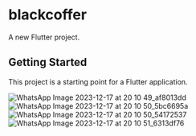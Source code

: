 # blackcoffer

A new Flutter project.

## Getting Started

This project is a starting point for a Flutter application.

![WhatsApp Image 2023-12-17 at 20 10 49_af8013dd](https://github.com/pratikpatrimath/Flutter-Mobile-auth/assets/75774769/c60f3412-b780-43e4-870a-8fe8a7d24394)
![WhatsApp Image 2023-12-17 at 20 10 50_5bc6695a](https://github.com/pratikpatrimath/Flutter-Mobile-auth/assets/75774769/8c9b8333-7f78-47cb-8025-9628d08e3c80)
![WhatsApp Image 2023-12-17 at 20 10 50_54172537](https://github.com/pratikpatrimath/Flutter-Mobile-auth/assets/75774769/e3cc9390-471f-48cd-a7a3-e96f3db2e580)
![WhatsApp Image 2023-12-17 at 20 10 51_6313df76](https://github.com/pratikpatrimath/Flutter-Mobile-auth/assets/75774769/d69faeb7-f6d9-4c6b-ba41-bc146a6f3a96)



